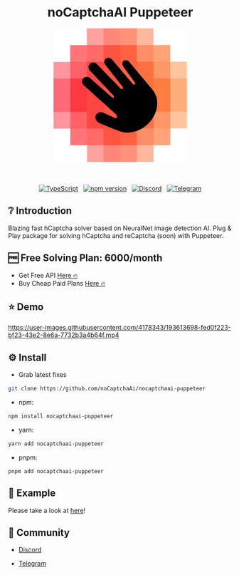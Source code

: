 <div align="center">

# noCaptchaAI Puppeteer

<img src="assets/logo.png" alt="Logo" width="300" />
<br /><br /><br />

[![TypeScript](https://img.shields.io/badge/%3C%2F%3E-TypeScript-%230074c1.svg)](https://www.typescriptlang.org/) &nbsp; [![npm version](https://badge.fury.io/js/nocaptchaai-puppeteer.svg)](https://www.npmjs.com/package/nocaptchaai-puppeteer) &nbsp; [![Discord](https://img.shields.io/badge/chat%20on-Discord-7289da.svg)](https://discord.gg/E7FfzhZqzA) &nbsp; [![Telegram](https://img.shields.io/badge/chat%20on-Telegram-blue.svg)](https://t.me/noCaptchaAi)

</div>

## ❔ Introduction

Blazing fast hCaptcha solver based on NeuralNet image detection AI. Plug & Play package for solving hCaptcha and reCaptcha (soon) with Puppeteer.

## 🆓 Free Solving Plan: 6000/month

- Get Free API <a href="https://nocaptchaai.com">Here 🔥</a>
- Buy Cheap Paid Plans <a href="https://nocaptchaai.com/plans">Here 🔥</a>

## ⭐️ Demo

https://user-images.githubusercontent.com/4178343/193613698-fed0f223-bf23-43e2-8e6a-7732b3a4b64f.mp4

## ⚙️ Install

- Grab latest fixes

```bash
git clone https://github.com/noCaptchaAi/nocaptchaai-puppeteer
```

- npm:

```bash
npm install nocaptchaai-puppeteer
```

- yarn:

```bash
yarn add nocaptchaai-puppeteer
```

- pnpm:

```
pnpm add nocaptchaai-puppeteer
```

## 🧪 Example

Please take a look at [here](./example/index.ts)!

## 💬 Community

- [Discord](https://discord.com/invite/E7FfzhZqzA)

- [Telegram](https://t.me/noCaptchaAi)
